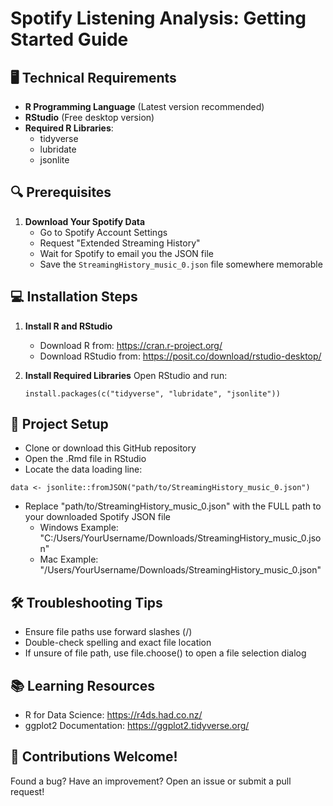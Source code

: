 # Spotify Listening Analysis: Getting Started Guide

## 🖥️ Technical Requirements
- **R Programming Language** (Latest version recommended)
- **RStudio** (Free desktop version)
- **Required R Libraries**:
  - tidyverse
  - lubridate
  - jsonlite

## 🔍 Prerequisites
1. **Download Your Spotify Data**
   - Go to Spotify Account Settings
   - Request "Extended Streaming History"
   - Wait for Spotify to email you the JSON file
   - Save the `StreamingHistory_music_0.json` file somewhere memorable

## 💻 Installation Steps
1. **Install R and RStudio**
   - Download R from: https://cran.r-project.org/
   - Download RStudio from: https://posit.co/download/rstudio-desktop/

2. **Install Required Libraries**
   Open RStudio and run:
   ```
   install.packages(c("tidyverse", "lubridate", "jsonlite"))
   ```
## 🚀 Project Setup
  - Clone or download this GitHub repository
  - Open the .Rmd file in RStudio
  - Locate the data loading line:
  ```
  data <- jsonlite::fromJSON("path/to/StreamingHistory_music_0.json")
  ```
  - Replace "path/to/StreamingHistory_music_0.json" with the FULL path to your downloaded Spotify JSON file
    - Windows Example: "C:/Users/YourUsername/Downloads/StreamingHistory_music_0.json"
    - Mac Example: "/Users/YourUsername/Downloads/StreamingHistory_music_0.json"

## 🛠️ Troubleshooting Tips
  - Ensure file paths use forward slashes (/)
  - Double-check spelling and exact file location
  - If unsure of file path, use file.choose() to open a file selection dialog

## 📚 Learning Resources
  - R for Data Science: https://r4ds.had.co.nz/
  - ggplot2 Documentation: https://ggplot2.tidyverse.org/

## 🤝 Contributions Welcome!
Found a bug? Have an improvement? Open an issue or submit a pull request!
